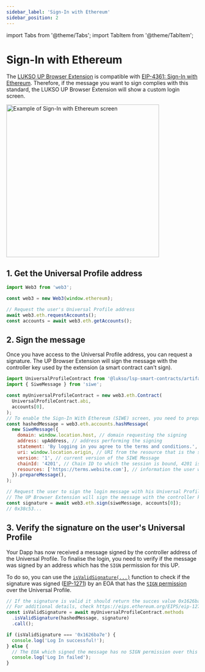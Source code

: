 ```yaml
---
sidebar_label: 'Sign-In with Ethereum'
sidebar_position: 2
---
```


import Tabs from '@theme/Tabs';
import TabItem from '@theme/TabItem';

# Sign-In with Ethereum

The [LUKSO UP Browser Extension](https://chrome.google.com/webstore/detail/universal-profiles/abpickdkkbnbcoepogfhkhennhfhehfn) is compatible with [EIP-4361: Sign-In with Ethereum](https://eips.ethereum.org/EIPS/eip-4361).
Therefore, if the message you want to sign complies with this standard, the LUKSO UP Browser Extension will show a custom login screen.

<div style={{textAlign: 'center'}}>

<img
    src="/img/learn/siwe.png"
    alt="Example of Sign-In with Ethereum screen"
    width="400"
/>

</div>

## 1. Get the Universal Profile address

```js
import Web3 from 'web3';

const web3 = new Web3(window.ethereum);

// Request the user's Universal Profile address
await web3.eth.requestAccounts();
const accounts = await web3.eth.getAccounts();
```

## 2. Sign the message

Once you have access to the Universal Profile address, you can request a signature. The UP Browser Extension will sign the message with the controller key used by the extension (a smart contract can't sign).

```js
import UniversalProfileContract from '@lukso/lsp-smart-contracts/artifacts/UniversalProfile.json';
import { SiweMessage } from 'siwe';

const myUniversalProfileContract = new web3.eth.Contract(
  UniversalProfileContract.abi,
  accounts[0],
);
// To enable the Sign-In With Ethereum (SIWE) screen, you need to prepare a message with a specific format
const hashedMessage = web3.eth.accounts.hashMessage(
  new SiweMessage({
    domain: window.location.host, // domain requesting the signing
    address: upAddress, // address performing the signing
    statement: 'By logging in you agree to the terms and conditions.', // a human-readable assertion user signs
    uri: window.location.origin, // URI from the resource that is the subject of the signing
    version: '1', // current version of the SIWE Message
    chainId: '4201', // Chain ID to which the session is bound, 4201 is LUKSO Testnet
    resources: ['https://terms.website.com'], // information the user wishes to have resolved as part of authentication by the relying party
  }).prepareMessage(),
);

// Request the user to sign the login message with his Universal Profile
// The UP Browser Extension will sign the message with the controller key used by the extension (a smart contract can't sign)
const signature = await web3.eth.sign(siweMessage, accounts[0]);
// 0x38c53...
```

## 3. Verify the signature on the user's Universal Profile

Your Dapp has now received a message signed by the controller address of the Universal Profile. To finalise the login, you need to verify if the message was signed by an address which has the `SIGN` permission for this UP.

To do so, you can use the [`isValidSignature(...)`](../../contracts/contracts/UniversalProfile.md#isvalidsignature) function to check if the signature was signed ([EIP-1271](https://eips.ethereum.org/EIPS/eip-1271)) by an EOA that has the [`SIGN` permission](../../standards/universal-profile/lsp6-key-manager#permissions) over the Universal Profile.

```js
// If the signature is valid it should return the succes value 0x1626ba7e, then, the message was signed by an EOA which has a SIGN permission for this Universal Profile.
// For additional details, check https://eips.ethereum.org/EIPS/eip-1271
const isValidSignature = await myUniversalProfileContract.methods
  .isValidSignature(hashedMessage, signature)
  .call();

if (isValidSignature === '0x1626ba7e') {
  console.log('Log In successful!');
} else {
  // The EOA which signed the message has no SIGN permission over this UP.
  console.log('Log In failed');
}
```
